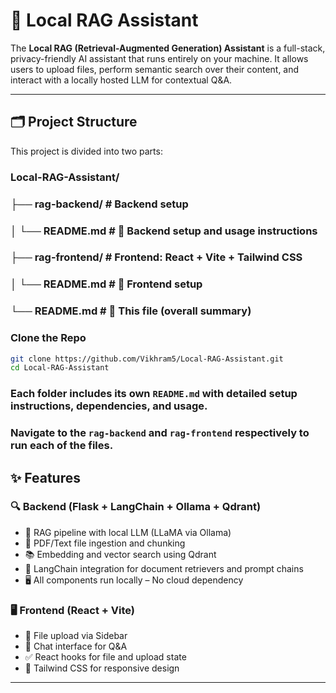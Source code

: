 # 🧠 Local RAG Assistant

The **Local RAG (Retrieval-Augmented Generation) Assistant** is a full-stack, privacy-friendly AI assistant that runs entirely on your machine. It allows users to upload files, perform semantic search over their content, and interact with a locally hosted LLM for contextual Q&A.

---

## 🗂️ Project Structure

This project is divided into two parts:

### Local-RAG-Assistant/
### ├── rag-backend/     # Backend setup
### │   └── README.md    # 📘 Backend setup and usage instructions
### ├── rag-frontend/    # Frontend: React + Vite + Tailwind CSS
### │   └── README.md    # 📘 Frontend setup
### └── README.md        # 📍 This file (overall summary)

###  Clone the Repo

```bash
git clone https://github.com/Vikhram5/Local-RAG-Assistant.git
cd Local-RAG-Assistant
```

### Each folder includes its own `README.md` with detailed setup instructions, dependencies, and usage.
### Navigate to the `rag-backend` and `rag-frontend` respectively to run each of the files.

## ✨ Features

### 🔍 Backend (Flask + LangChain + Ollama + Qdrant)
- 🧠 RAG pipeline with local LLM (LLaMA via Ollama)
- 📄 PDF/Text file ingestion and chunking
- 📚 Embedding and vector search using Qdrant
- 🔗 LangChain integration for document retrievers and prompt chains
- 🖥️ All components run locally – No cloud dependency

### 🖥️ Frontend (React + Vite)
- 📂 File upload via Sidebar
- 💬 Chat interface for Q&A
- ✅ React hooks for file and upload state
- 🎨 Tailwind CSS for responsive design

---


